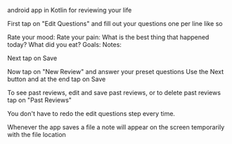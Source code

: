 android app in Kotlin for reviewing your life

First tap on "Edit Questions" and fill out your questions one per line like so

Rate your mood:
Rate your pain:
What is the best thing that happened today?
What did you eat?
Goals:
Notes:

Next tap on Save

Now tap on "New Review" and answer your preset questions
Use the Next button and at the end tap on Save

To see past reviews, edit and save past reviews, or to delete past reviews tap on "Past Reviews"

You don't have to redo the edit questions step every time.

Whenever the app saves a file a note will appear on the screen temporarily with the file location

